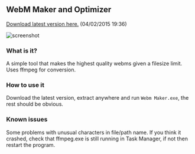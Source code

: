 ## WebM Maker and Optimizer

[Download latest version here.](http://a.pomf.se/zazpmp.zip) (04/02/2015 19:36)

![screenshot](https://i.imgur.com/eZvkxc0.png)

### What is it?

A simple tool that makes the highest quality webms given a filesize limit. Uses ffmpeg for conversion.

### How to use it

Download the latest version, extract anywhere and run `Webm Maker.exe`, the rest should be obvious.

### Known issues

Some problems with unusual characters in file/path name. If you think it crashed, check that ffmpeg.exe is still running in Task Manager, if not then restart the program.
